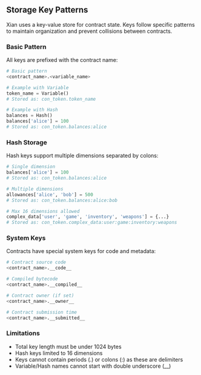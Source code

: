 ## Storage Key Patterns

Xian uses a key-value store for contract state. Keys follow specific patterns to maintain organization and prevent collisions between contracts.

### Basic Pattern
All keys are prefixed with the contract name:
```python
# Basic pattern
<contract_name>.<variable_name>

# Example with Variable
token_name = Variable()
# Stored as: con_token.token_name

# Example with Hash 
balances = Hash()
balances['alice'] = 100
# Stored as: con_token.balances:alice
```

### Hash Storage
Hash keys support multiple dimensions separated by colons:
```python
# Single dimension
balances['alice'] = 100
# Stored as: con_token.balances:alice

# Multiple dimensions  
allowances['alice', 'bob'] = 500
# Stored as: con_token.balances:alice:bob

# Max 16 dimensions allowed
complex_data['user', 'game', 'inventory', 'weapons'] = {...}
# Stored as: con_token.complex_data:user:game:inventory:weapons
```

### System Keys
Contracts have special system keys for code and metadata:
```python
# Contract source code
<contract_name>.__code__

# Compiled bytecode
<contract_name>.__compiled__

# Contract owner (if set)
<contract_name>.__owner__

# Contract submission time
<contract_name>.__submitted__
```

### Limitations

* Total key length must be under 1024 bytes
* Hash keys limited to 16 dimensions
* Keys cannot contain periods (.) or colons (:) as these are delimiters
* Variable/Hash names cannot start with double underscore (__)
